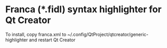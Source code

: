 # Franca (*.fidl) syntax highlighter for Qt Creator

To install, copy franca.xml to ~/.config/QtProject/qtcreator/generic-highlighter and restart Qt Creator
